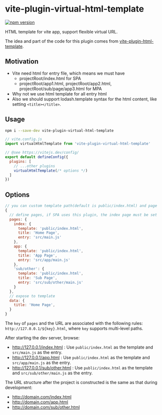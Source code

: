 # vite-plugin-virtual-html-template

[![npm version](https://badgen.net/npm/v/vite-plugin-virtual-html-template)](https://www.npmjs.com/package/vite-plugin-virtual-html-template)

HTML template for vite app, support flexible virtual URL.

The idea and part of the code for this plugin comes from [vite-plugin-html-template](https://github.com/IndexXuan/vite-plugin-html-template).

## Motivation

- Vite need html for entry file, which means we must have
  - projectRoot/index.html for SPA
  - projectRoot/app1.html, projectRoot/app2.html, projectRoot/sub/page/app3.html for MPA
- Why not we use html template for all entry html
- Also we should support lodash.template syntax for the html content, like setting `<title></title>`.

## Usage

```sh
npm i --save-dev vite-plugin-virtual-html-template
```

```js
// vite.config.js
import virtualHtmlTemplate from 'vite-plugin-virtual-html-template'

// @see https://vitejs.dev/config/
export default defineConfig({
  plugins: [
    // ...other plugins
    virtualHtmlTemplate(/* options */)
  ]
})
```

## Options

```js
// you can custom template path(default is public/index.html) and page title
{
  // define pages, if SPA uses this plugin, the index page must be set
  pages: {
    index: {
      template: 'public/index.html',
      title: 'Home Page',
      entry: 'src/main.js'
    },
    app: {
      template: 'public/index.html',
      title: 'App Page',
      entry: 'src/app/main.js'
    },
    'sub/other': {
      template: 'public/index.html',
      title: 'Sub Page',
      entry: 'src/sub/other/main.js'
    }
  },
  // expose to template
  data: {
    title: 'Home Page',
  }
}
```

The `key` of `pages` and the URL are associated with the following rules: `http://127.0.0.1/${key}.html`, where `key` supports multi-level paths.

After starting the dev server, browse:

* http://127.0.0.1/index.html : Use `public/index.html` as the template and `src/main.js` as the entry.
* http://127.0.0.1/app.html : Use `public/index.html` as the template and `src/app/main.js` as the entry.
* http://127.0.0.1/sub/other.html : Use `public/index.html` as the template and `src/sub/other/main.js` as the entry.

The URL structure after the project is constructed is the same as that during development:

* http://domain.com/index.html
* http://domain.com/app.html
* http://domain.com/sub/other.html
